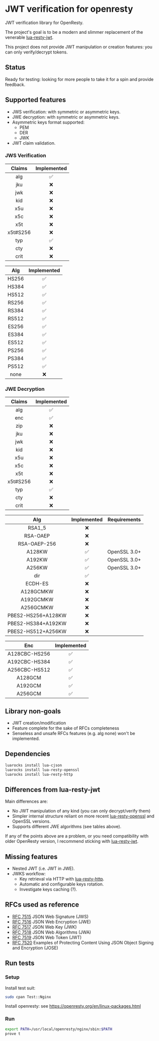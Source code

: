 # JWT verification for openresty

JWT verification library for OpenResty.

The project's goal is to be a modern and slimmer replacement of the venerable [lua-resty-jwt](https://github.com/cdbattags/lua-resty-jwt/).

This project does not provide JWT manipulation or creation features: you can only verify/decrypt tokens.

## Status

Ready for testing: looking for more people to take it for a spin and provide feedback.

## Supported features

- JWS verification: with symmetric or asymmetric keys.
- JWE decryption: with symmetric or asymmetric keys.
- Asymmetric keys format supported:
  - PEM
  - DER
  - JWK
- JWT claim validation.

### JWS Verification

|  Claims  |    Implemented     |
|:--------:|:------------------:|
|   alg    | :white_check_mark: |
|   jku    |        :x:         |
|   jwk    |        :x:         |
|   kid    |        :x:         |
|   x5u    |        :x:         |
|   x5c    |        :x:         |
|   x5t    |        :x:         |
| x5t#S256 |        :x:         |
|   typ    | :white_check_mark: |
|   cty    |        :x:         |
|   crit   |        :x:         |

|  Alg  |    Implemented     |
|:-----:|:------------------:|
| HS256 | :white_check_mark: |
| HS384 | :white_check_mark: |
| HS512 | :white_check_mark: |
| RS256 | :white_check_mark: |
| RS384 | :white_check_mark: |
| RS512 | :white_check_mark: |
| ES256 | :white_check_mark: |
| ES384 | :white_check_mark: |
| ES512 | :white_check_mark: |
| PS256 | :white_check_mark: |
| PS384 | :white_check_mark: |
| PS512 | :white_check_mark: |
| none  |        :x:         |

### JWE Decryption

|  Claims  |    Implemented     |
|:--------:|:------------------:|
|   alg    | :white_check_mark: |
|   enc    | :white_check_mark: |
|   zip    |        :x:         |
|   jku    |        :x:         |
|   jwk    |        :x:         |
|   kid    |        :x:         |
|   x5u    |        :x:         |
|   x5c    |        :x:         |
|   x5t    |        :x:         |
| x5t#S256 |        :x:         |
|   typ    | :white_check_mark: |
|   cty    |        :x:         |
|   crit   |        :x:         |

|        Alg         |     Implemented     | Requirements |
|:------------------:|:-------------------:|:------------:|
|       RSA1_5       |         :x:         |              |
|      RSA-OAEP      |         :x:         |              |
|    RSA-OAEP-256    |         :x:         |              |
|       A128KW       | :white_check_mark:  | OpenSSL 3.0+ |
|       A192KW       | :white_check_mark:  | OpenSSL 3.0+ |
|       A256KW       | :white_check_mark:  | OpenSSL 3.0+ |
|        dir         | :white_check_mark:  |              |
|      ECDH-ES       |         :x:         |              |
|     A128GCMKW      |         :x:         |              |
|     A192GCMKW      |         :x:         |              |
|     A256GCMKW      |         :x:         |              |
| PBES2-HS256+A128KW |         :x:         |              |
| PBES2-HS384+A192KW |         :x:         |              |
| PBES2-HS512+A256KW |         :x:         |              |

|      Enc      |    Implemented     |
|:-------------:|:------------------:|
| A128CBC-HS256 | :white_check_mark: |
| A192CBC-HS384 | :white_check_mark: |
| A256CBC-HS512 | :white_check_mark: |
|    A128GCM    | :white_check_mark: |
|    A192GCM    | :white_check_mark: |
|    A256GCM    | :white_check_mark: |

## Library non-goals

- JWT creation/modification
- Feature complete for the sake of RFCs completeness
- Senseless and unsafe RFCs features (e.g. alg none) won't be implemented.

## Dependencies

```bash
luarocks install lua-cjson
luarocks install lua-resty-openssl
luarocks install lua-resty-http
```

## Differences from lua-resty-jwt

Main differences are:
- No JWT manipulation of any kind (you can only decrypt/verify them)
- Simpler internal structure reliant on more recent [lua-resty-openssl](https://github.com/fffonion/lua-resty-openssl) and OpenSSL versions.
- Supports different JWE algorithms (see tables above).

If any of the points above are a problem, or you need compatibility with older OpenResty version, I
recommend sticking with [lua-resty-jwt](https://github.com/cdbattags/lua-resty-jwt/).

## Missing features

- Nested JWT (i.e. JWT in JWE).
- JWKS workflow:
    - Key retrieval via HTTP with [lua-resty-http](https://github.com/ledgetech/lua-resty-http).
    - Automatic and configurable keys rotation.
    - Investigate keys caching (?).

## RFCs used as reference

- [RFC 7515](https://datatracker.ietf.org/doc/html/rfc7515) JSON Web Signature (JWS)
- [RFC 7516](https://datatracker.ietf.org/doc/html/rfc7516) JSON Web Encryption (JWE)
- [RFC 7517](https://datatracker.ietf.org/doc/html/rfc7517) JSON Web Key (JWK)
- [RFC 7518](https://datatracker.ietf.org/doc/html/rfc7518) JSON Web Algorithms (JWA)
- [RFC 7519](https://datatracker.ietf.org/doc/html/rfc7519) JSON Web Token (JWT)
- [RFC 7520](https://datatracker.ietf.org/doc/html/rfc7520) Examples of Protecting Content Using JSON Object Signing and Encryption (JOSE)

## Run tests

### Setup

Install test suit:
```bash
sudo cpan Test::Nginx
```

Install openresty: see https://openresty.org/en/linux-packages.html

### Run

```bash
export PATH=/usr/local/openresty/nginx/sbin:$PATH
prove t
```
